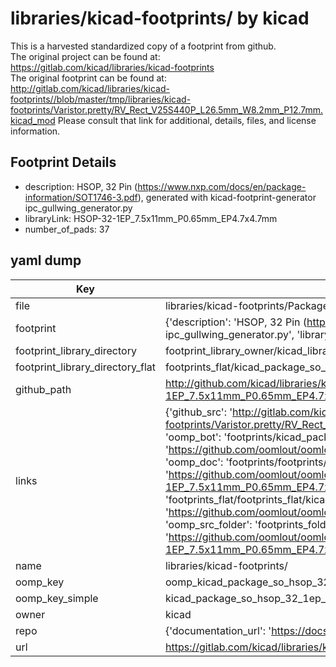 # libraries/kicad-footprints/ by kicad  
This is a harvested standardized copy of a footprint from github.  
The original project can be found at:  
https://gitlab.com/kicad/libraries/kicad-footprints  
The original footprint can be found at:
http://gitlab.com/kicad/libraries/kicad-footprints//blob/master/tmp/libraries/kicad-footprints/Varistor.pretty/RV_Rect_V25S440P_L26.5mm_W8.2mm_P12.7mm.kicad_mod
Please consult that link for additional, details, files, and license information.  
## Footprint Details
* description: HSOP, 32 Pin (https://www.nxp.com/docs/en/package-information/SOT1746-3.pdf), generated with kicad-footprint-generator ipc_gullwing_generator.py  
* libraryLink: HSOP-32-1EP_7.5x11mm_P0.65mm_EP4.7x4.7mm  
* number_of_pads: 37  
## yaml dump  
| Key | Value |  
| --- | --- |  
| file | libraries/kicad-footprints/Package_SO.pretty/HSOP-32-1EP_7.5x11mm_P0.65mm_EP4.7x4.7mm.kicad_mod |  
| footprint | {'description': 'HSOP, 32 Pin (https://www.nxp.com/docs/en/package-information/SOT1746-3.pdf), generated with kicad-footprint-generator ipc_gullwing_generator.py', 'libraryLink': 'HSOP-32-1EP_7.5x11mm_P0.65mm_EP4.7x4.7mm', 'number_of_pads': 37} |  
| footprint_library_directory | footprint_library_owner/kicad_libraries/kicad-footprints/ |  
| footprint_library_directory_flat | footprints_flat/kicad_package_so_hsop_32_1ep_7_5x11mm_p0_65mm_ep4_7x4_7mm/working |  
| github_path | http://github.com/kicad/libraries/kicad-footprints//blob/master/tmp/libraries/kicad-footprints/Package_SO.pretty/HSOP-32-1EP_7.5x11mm_P0.65mm_EP4.7x4.7mm.kicad_mod |  
| links | {'github_src': 'http://gitlab.com/kicad/libraries/kicad-footprints//blob/master/tmp/libraries/kicad-footprints/Varistor.pretty/RV_Rect_V25S440P_L26.5mm_W8.2mm_P12.7mm.kicad_mod', 'github_src_repo': 'https://gitlab.com/kicad/libraries/kicad-footprints', 'oomp_bot': 'footprints/kicad_package_so_hsop_32_1ep_7_5x11mm_p0_65mm_ep4_7x4_7mm/working', 'oomp_bot_github': 'https://github.com/oomlout/oomlout_oomp_footprint_bot/tree/main/footprints/kicad_package_so_hsop_32_1ep_7_5x11mm_p0_65mm_ep4_7x4_7mm/working', 'oomp_doc': 'footprints/footprints/kicad/Package_SO/HSOP-32-1EP_7.5x11mm_P0.65mm_EP4.7x4.7mm/working/', 'oomp_doc_github': 'https://github.com/oomlout/oomlout_oomp_footprint_doc/tree/main/footprints/footprints/kicad/Package_SO/HSOP-32-1EP_7.5x11mm_P0.65mm_EP4.7x4.7mm/working', 'oomp_src_flat': 'footprints_flat/footprints_flat/kicad_package_so_hsop_32_1ep_7_5x11mm_p0_65mm_ep4_7x4_7mm/working', 'oomp_src_flat_github': 'https://github.com/oomlout/oomlout_oomp_footprint_src/tree/main/footprints_flat/kicad_package_so_hsop_32_1ep_7_5x11mm_p0_65mm_ep4_7x4_7mm/working', 'oomp_src_folder': 'footprints_folder/footprints_folder/kicad/Package_SO/HSOP-32-1EP_7.5x11mm_P0.65mm_EP4.7x4.7mm/working', 'oomp_src_folder_github': 'https://github.com/oomlout/oomlout_oomp_footprint_src/tree/main/footprints_folder/kicad/Package_SO/HSOP-32-1EP_7.5x11mm_P0.65mm_EP4.7x4.7mm/working'} |  
| name | libraries/kicad-footprints/ |  
| oomp_key | oomp_kicad_package_so_hsop_32_1ep_7_5x11mm_p0_65mm_ep4_7x4_7mm |  
| oomp_key_simple | kicad_package_so_hsop_32_1ep_7_5x11mm_p0_65mm_ep4_7x4_7mm |  
| owner | kicad |  
| repo | {'documentation_url': 'https://docs.github.com/rest/repos/repos#get-a-repository', 'message': 'Not Found'} |  
| url | https://gitlab.com/kicad/libraries/kicad-footprints |  

